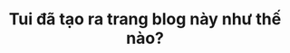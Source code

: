 ---
layout: post
title: "Tui đã tạo ra trang blog này như thế nào?"
description: ""
# tags:
# - lorem-ipsum
# related:
# - "/libero-et-duis-dolor-turpis-consequat"
---